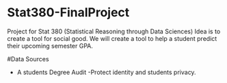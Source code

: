 # Stat380-FinalProject
Project for Stat 380 (Statistical Reasoning through Data Sciences) Idea is to create a tool for social good. We will create a tool to help a student predict their upcoming semester GPA. 


#Data Sources
- A students Degree Audit
-Protect identity and students privacy. 
